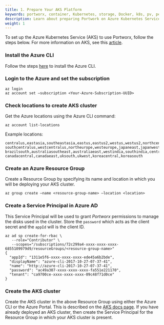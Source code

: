 ```yaml
---
title: 1. Prepare Your AKS Platform
keywords: portworx, container, Kubernetes, storage, Docker, k8s, pv, persistent disk, aks, Azure
description: Learn about preparing Portwork on Azure Kubernetes Service.
weight: 1
---
```


To set up the Azure Kubernetes Service \(AKS\) to use Portworx, follow the steps below. For more information on AKS, see this [article](https://docs.microsoft.com/en-us/azure/aks/intro-kubernetes).

### Install the Azure CLI

Follow the steps [here](https://docs.microsoft.com/en-us/cli/azure/install-azure-cli?view=azure-cli-latest) to install the Azure CLI.

### Login to the Azure and set the subscription

```text
az login
az account set –subscription <Your-Azure-Subscription-UUID>
```

### Check locations to create AKS cluster

Get the Azure locations using the Azure CLI command:

```text
az account list-locations
```

Example locations:
```
centralus,eastasia,southeastasia,eastus,eastus2,westus,westus2,northcentralus
southcentralus,westcentralus,northeurope,westeurope,japaneast,japanwest
brazilsouth,australiasoutheast,australiaeast,westindia,southindia,centralindia
canadacentral,canadaeast,uksouth,ukwest,koreacentral,koreasouth
```

### Create an Azure Resource Group
Create a Resource Group by specifying its name and location in which you will be deploying your AKS cluster.
```text
az group create –name <resource-group-name> –location <location>
```

### Create a Service Principal in Azure AD
This Service Principal will be used to grant _Portworx_ permissions to manage the disks used in the cluster. Store the `password` which acts as the client secret and the `appId` will is the client ID.
```text
az ad sp create-for-rbac \
   --role="Contributor" \
   --scopes="/subscriptions/72c299a4-xxxx-xxxx-xxxx-6855109979d9/resourceGroups/<resource-group-name>"
{
  "appId": "1311e5f6-xxxx-xxxx-xxxx-ede45a6b2bde",
  "displayName": "azure-cli-2017-10-27-07-37-41",
  "name": "http://azure-cli-2017-10-27-07-37-41",
  "password": "ac49a307-xxxx-xxxx-xxxx-fa551e221170",
  "tenant": "ca9700ce-xxxx-xxxx-xxxx-09c48f71d0ce"
}
```

### Create the AKS cluster

Create the AKS cluster in the above Resource Group using either the Azure CLI or the Azure Portal. This is described on the [AKS docs page](https://docs.microsoft.com/en-us/azure/aks/). If you have already deployed an AKS cluster, then create the Service Principal for the Resource Group in which your AKS cluster is present.
